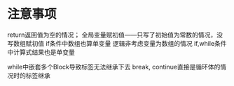 # 注意事项
return返回值为空的情况；
全局变量赋初值——只写了初始值为常数的情况，没写数组赋初值
if条件中数组也算单变量
逻辑非考虑变量为数组的情况
if,while条件中计算式结果也是单变量

while中嵌套多个Block导致标签无法继承下去
break, continue直接是循环体的情况时的标签继承